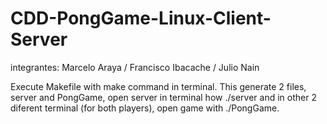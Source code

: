 # CDD-PongGame-Linux-Client-Server
integrantes: Marcelo Araya / Francisco Ibacache / Julio Nain

Execute Makefile with make command in terminal. This generate 2 files, server and PongGame, open server in terminal how ./server and in other 2 diferent terminal (for both players), open game with ./PongGame.
